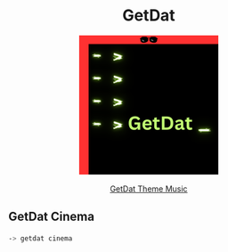 <div align="center">
    <h1>GetDat</h1>
    <img
        src="/docs/static/getdat-logo.png"
        width="250" 
        height="250" 
        alt="GetDat Package Logo"
    />
    <p align="center">
        <a href="https://iv.ggtyler.dev/watch?v=4b8P8cqc-UQ">
            GetDat Theme Music
        </a>
    </p>
</div>

## GetDat Cinema

```bash
-> getdat cinema
```
